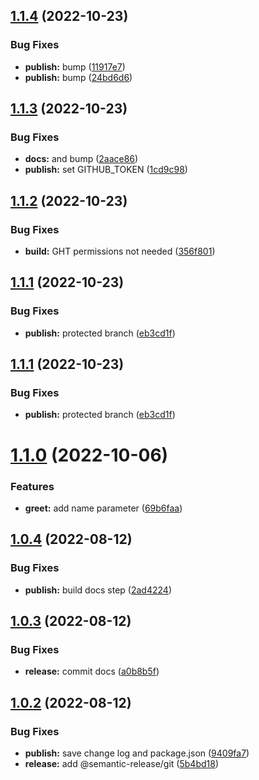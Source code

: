 ## [1.1.4](https://github.com/MrAntix/sandbox-github-package/compare/v1.1.3...v1.1.4) (2022-10-23)


### Bug Fixes

* **publish:** bump ([11917e7](https://github.com/MrAntix/sandbox-github-package/commit/11917e7131365e3284e4aa9c2c41fecd4ee00677))
* **publish:** bump ([24bd6d6](https://github.com/MrAntix/sandbox-github-package/commit/24bd6d66801bc98796dbd3e726066eb27012e2e5))

## [1.1.3](https://github.com/MrAntix/sandbox-github-package/compare/v1.1.2...v1.1.3) (2022-10-23)


### Bug Fixes

* **docs:** and bump ([2aace86](https://github.com/MrAntix/sandbox-github-package/commit/2aace86dcdab0ed759ef625ff4bf5670150bffdc))
* **publish:** set GITHUB_TOKEN ([1cd9c98](https://github.com/MrAntix/sandbox-github-package/commit/1cd9c98793d08507b51fe4a8ae21cc57be65c634))

## [1.1.2](https://github.com/MrAntix/sandbox-github-package/compare/v1.1.1...v1.1.2) (2022-10-23)


### Bug Fixes

* **build:** GHT permissions not needed ([356f801](https://github.com/MrAntix/sandbox-github-package/commit/356f80119fa56c5f8e76abbb2fe156b8d3dde00f))

## [1.1.1](https://github.com/MrAntix/sandbox-github-package/compare/v1.1.0...v1.1.1) (2022-10-23)


### Bug Fixes

* **publish:** protected branch ([eb3cd1f](https://github.com/MrAntix/sandbox-github-package/commit/eb3cd1f01c5d858db0e1c1b3260c80b6c64ab7b3))

## [1.1.1](https://github.com/MrAntix/sandbox-github-package/compare/v1.1.0...v1.1.1) (2022-10-23)


### Bug Fixes

* **publish:** protected branch ([eb3cd1f](https://github.com/MrAntix/sandbox-github-package/commit/eb3cd1f01c5d858db0e1c1b3260c80b6c64ab7b3))

# [1.1.0](https://github.com/MrAntix/sandbox-github-package/compare/v1.0.4...v1.1.0) (2022-10-06)


### Features

* **greet:** add name parameter ([69b6faa](https://github.com/MrAntix/sandbox-github-package/commit/69b6faa19ffebae576f5325d3d1f03af52d7f6d7))

## [1.0.4](https://github.com/MrAntix/sandbox-github-package/compare/v1.0.3...v1.0.4) (2022-08-12)


### Bug Fixes

* **publish:** build docs step ([2ad4224](https://github.com/MrAntix/sandbox-github-package/commit/2ad4224712b5ec4c0f81aa8503405554fc05a957))

## [1.0.3](https://github.com/MrAntix/sandbox-github-package/compare/v1.0.2...v1.0.3) (2022-08-12)


### Bug Fixes

* **release:** commit docs ([a0b8b5f](https://github.com/MrAntix/sandbox-github-package/commit/a0b8b5f129c29223eb671d32ed634c57e5dc5cab))

## [1.0.2](https://github.com/MrAntix/sandbox-github-package/compare/v1.0.1...v1.0.2) (2022-08-12)


### Bug Fixes

* **publish:** save change log and package.json ([9409fa7](https://github.com/MrAntix/sandbox-github-package/commit/9409fa70d1464dc181142218b8b0f66d1292147f))
* **release:** add @semantic-release/git ([5b4bd18](https://github.com/MrAntix/sandbox-github-package/commit/5b4bd1837594778d5794599f76e3ed6522fc5962))
